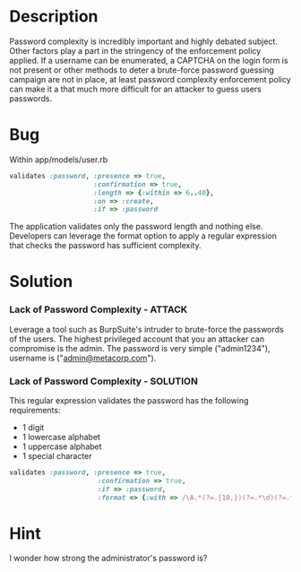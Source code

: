 # Description

Password complexity is incredibly important and highly debated subject. Other factors play a part in the stringency of the enforcement policy applied. If a username can be enumerated, a CAPTCHA on the login form is not present or other methods to deter a brute-force password guessing campaign are not in place, at least password complexity enforcement policy can make it a that much more difficult for an attacker to guess users passwords.

# Bug

Within app/models/user.rb

```ruby
validates :password, :presence => true,
                     :confirmation => true,
                     :length => {:within => 6..40},
                     :on => :create,
                     :if => :password
```

The application validates only the password length and nothing else. Developers can leverage the format option to apply a regular expression that checks the password has sufficient complexity.

# Solution

### Lack of Password Complexity - ATTACK

Leverage a tool such as BurpSuite's intruder to brute-force the passwords of the users. The highest privileged account that you an attacker can compromise is the admin. The password is very simple ("admin1234"), username is ("admin@metacorp.com").

### Lack of Password Complexity - SOLUTION

This regular expression validates the password has the following requirements:

* 1 digit
* 1 lowercase alphabet
* 1 uppercase alphabet
* 1 special character

```ruby
validates :password, :presence => true,
                      :confirmation => true,
                      :if => :password,
                      :format => {:with => /\A.*(?=.{10,})(?=.*\d)(?=.*[a-z])(?=.*[A-Z])(?=.*[\@\#\$\%\^\&\+\=]).*\z/}
```

# Hint

I wonder how strong the administrator's password is?